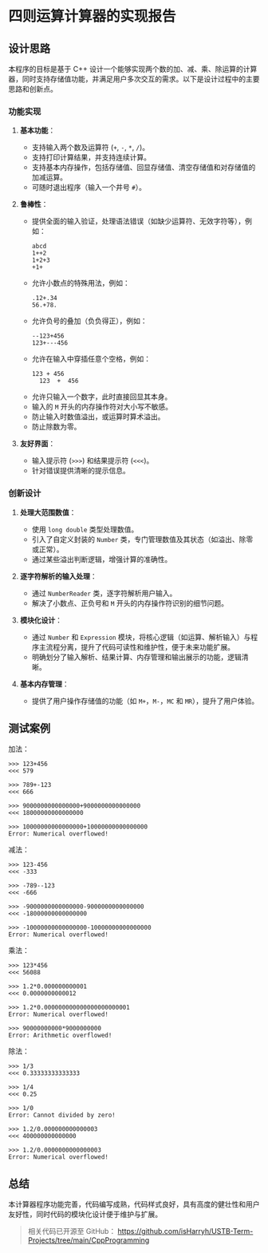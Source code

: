 # 四则运算计算器的实现报告

## 设计思路

本程序的目标是基于 C++ 设计一个能够实现两个数的加、减、乘、除运算的计算器，同时支持存储值功能，并满足用户多次交互的需求。以下是设计过程中的主要思路和创新点。

### 功能实现
1. **基本功能**：
   - 支持输入两个数及运算符 (`+`, `-`, `*`, `/`)。
   - 支持打印计算结果，并支持连续计算。
   - 支持基本内存操作，包括存储值、回显存储值、清空存储值和对存储值的加减运算。
   - 可随时退出程序（输入一个井号 `#`）。

2. **鲁棒性**：
   - 提供全面的输入验证，处理语法错误（如缺少运算符、无效字符等），例如：
     ```
     abcd
     1++2
     1+2+3
     +1+
     ```
   - 允许小数点的特殊用法，例如：
     ```
     .12+.34
     56.+78.
     ```
   - 允许负号的叠加（负负得正），例如：
     ```
     --123+456
     123+---456
     ```
   - 允许在输入中穿插任意个空格，例如：
     ```
     123 + 456
       123  +  456
     ```
   - 允许只输入一个数字，此时直接回显其本身。
   - 输入的 `M` 开头的内存操作符对大小写不敏感。
   - 防止输入时数值溢出，或运算时算术溢出。
   - 防止除数为零。

3. **友好界面**：
   - 输入提示符 (`>>>`) 和结果提示符 (`<<<`)。
   - 针对错误提供清晰的提示信息。

### 创新设计
1. **处理大范围数值**：
   - 使用 `long double` 类型处理数值。
   - 引入了自定义封装的 `Number` 类，专门管理数值及其状态（如溢出、除零或正常）。
   - 通过某些溢出判断逻辑，增强计算的准确性。

2. **逐字符解析的输入处理**：
   - 通过 `NumberReader` 类，逐字符解析用户输入。
   - 解决了小数点、正负号和 `M` 开头的内存操作符识别的细节问题。

3. **模块化设计**：
   - 通过 `Number` 和 `Expression` 模块，将核心逻辑（如运算、解析输入）与程序主流程分离，提升了代码可读性和维护性，便于未来功能扩展。
   - 明确划分了输入解析、结果计算、内存管理和输出展示的功能，逻辑清晰。

4. **基本内存管理**：
   - 提供了用户操作存储值的功能（如 `M+`，`M-`，`MC` 和 `MR`），提升了用户体验。

## 测试案例

加法：

```
>>> 123+456
<<< 579

>>> 789+-123
<<< 666

>>> 9000000000000000+9000000000000000
<<< 18000000000000000

>>> 10000000000000000+10000000000000000
Error: Numerical overflowed!
```

减法：
```
>>> 123-456
<<< -333

>>> -789--123
<<< -666

>>> -9000000000000000-9000000000000000
<<< -18000000000000000

>>> -10000000000000000-10000000000000000
Error: Numerical overflowed!
```

乘法：

```
>>> 123*456
<<< 56088

>>> 1.2*0.000000000001
<<< 0.0000000000012

>>> 1.2*0.000000000000000000000001
Error: Numerical overflowed!

>>> 90000000000*9000000000
Error: Arithmetic overflowed!
```

除法：

```
>>> 1/3
<<< 0.33333333333333

>>> 1/4
<<< 0.25

>>> 1/0
Error: Cannot divided by zero!

>>> 1.2/0.000000000000003
<<< 400000000000000

>>> 1.2/0.0000000000000003
Error: Numerical overflowed!
```

## 总结

本计算器程序功能完善，代码编写成熟，代码样式良好，具有高度的健壮性和用户友好性，同时代码的模块化设计便于维护与扩展。

> 相关代码已开源至 GitHub： https://github.com/isHarryh/USTB-Term-Projects/tree/main/CppProgramming

